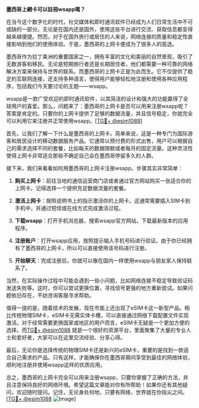 **墨西哥上網卡可以註冊wsapp嗎？**

在当今这个数字化的时代，社交媒体和即时通讯软件已经成为人们日常生活中不可或缺的一部分。无论是在国内还是国外，使用这些平台进行交流、获取信息都变得越来越便捷。然而，对于在国外旅行或居住的人来说，网络连接的质量和稳定性直接影响到他们的使用体验。于是，墨西哥的上网卡便成为了很多人的首选。

墨西哥作为拉丁美洲的重要国家之一，拥有丰富的文化和美丽的自然景观，吸引了无数游客和移民。无论是短期旅行者还是长期居住者，他们都需要一种可靠的网络解决方案来保持与世界的联系。而墨西哥的上网卡正是为此而生。它不仅提供了稳定的互联网连接，还支持多种语言，使得用户能够轻松地注册和使用各种应用程序，包括我们今天要讨论的主题——wsapp。

wsapp是一款广受欢迎的即时通讯软件，以其简洁的设计和强大的功能赢得了全球用户的喜爱。那么，问题来了：墨西哥的上网卡是否可以用来注册wsapp呢？答案是肯定的。只要你的上网卡提供了足够的数据流量，并且信号稳定，你就完全可以利用它来注册并正常使用wsapp。[[TG💪+ @esim1088](https://t.me/s/esim1088)]

首先，让我们了解一下什么是墨西哥的上网卡。简单来说，这是一种专门为国际游客和居民设计的移动数据服务产品。它通常以预付费的形式出售，用户可以根据自己的需求选择不同的套餐，比如每天的数据限额或者每月的固定流量。这种灵活性使得上网卡非常适合那些不确定自己会在墨西哥停留多久的人群。

接下来，我们来看看如何用墨西哥的上网卡注册wsapp。步骤其实非常简单：

1. **购买上网卡**：前往当地的通信运营商门店或者通过官方网站购买一张适合你的上网卡。记得选择一个提供充足数据流量的套餐。

2. **激活上网卡**：按照说明书上的指示激活你的上网卡。这通常需要插入SIM卡到手机中，并通过短信或在线方式完成激活过程。

3. **下载wsapp**：打开手机浏览器，搜索wsapp官方网站，下载最新版本的应用程序。

4. **注册账户**：打开wsapp应用，按照提示输入手机号码进行验证。由于你已经拥有了墨西哥的上网卡，所以可以直接使用该号码进行注册。

5. **开始聊天**：完成注册后，你就可以像在国内一样使用wsapp与朋友家人保持联系了。

当然，在实际操作过程中可能会遇到一些小问题，比如网络连接不稳定导致验证码发送失败等。这时，你可以尝试更换位置，寻找信号更强的地方重新尝试。如果问题依旧存在，不妨咨询客服寻求帮助。

值得一提的是，随着技术的发展，现在市面上还出现了eSIM卡这一新型产品。相比传统物理SIM卡，eSIM卡无需实体卡槽，可以直接通过网络下载配置文件实现激活。对于经常需要更换国家或地区的用户而言，eSIM卡无疑是一个更加方便的选择。而[TG💪+ @esim1088](https://t.me/s/esim1088) 就是一个很好的资源平台，里面聚集了大量的专业人士和爱好者，大家可以在这里交流经验、分享心得。

最后，无论你是选择传统的物理SIM卡还是新兴的eSIM卡，重要的是找到一款适合自己需求的产品。只有这样，才能确保你在墨西哥期间享受到最佳的网络体验，顺利地注册并使用wsapp这样的优质应用。

总之，墨西哥的上网卡完全可以用来注册wsapp，只要你掌握了正确的方法，并且注意保持良好的网络环境。希望这篇文章能对你有所帮助！如果你还有其他疑问，欢迎随时提问。记住，无论身处何地，只要有网络，世界就在你指尖之间。[[TG💪+ @esim1088](https://t.me/s/esim1088) ![Image](https://i.postimg.cc/4NQfJmqS/Snipaste-2025-05-13-00-14-12.png)]